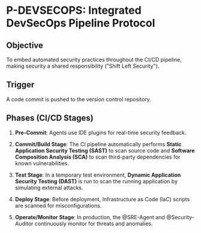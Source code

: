 # P-DEVSECOPS: Integrated DevSecOps Pipeline Protocol

## Objective
To embed automated security practices throughout the CI/CD pipeline, making security a shared responsibility ("Shift Left Security").

## Trigger
A code commit is pushed to the version control repository.

## Phases (CI/CD Stages)

1. **Pre-Commit**: Agents use IDE plugins for real-time security feedback.

2. **Commit/Build Stage**: The CI pipeline automatically performs **Static Application Security Testing (SAST)** to scan source code and **Software Composition Analysis (SCA)** to scan third-party dependencies for known vulnerabilities.

3. **Test Stage**: In a temporary test environment, **Dynamic Application Security Testing (DAST)** is run to scan the running application by simulating external attacks.

4. **Deploy Stage**: Before deployment, Infrastructure as Code (IaC) scripts are scanned for misconfigurations.

5. **Operate/Monitor Stage**: In production, the @SRE-Agent and @Security-Auditor continuously monitor for threats and anomalies.